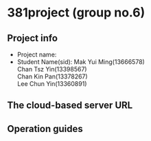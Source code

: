 # 381project (group no.6)

## Project info
- Project name:
- Student Name(sid): Mak Yui Ming(13666578)<br/>
                     Chan Tsz Yin(13398567)<br/>
                     Chan Kin Pan(13378267)<br/>
                     Lee Chun Yin(13360891)<br/>

## The cloud-based server URL

## Operation guides

